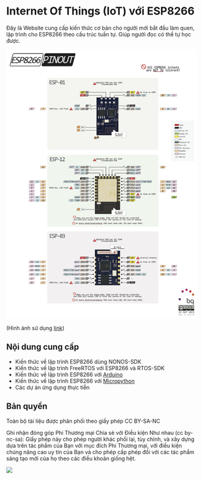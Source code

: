 # Internet Of Things (IoT) với ESP8266

Đây là Website cung cấp kiến thức cơ bản cho người mới bắt đầu làm quen, lập trình cho ESP8266 theo cấu trúc tuần tự. Giúp người đọc có thể tự học được.

![Pinout](./introduction/images/ESP_Pinout_01_big.png)

(Hình ảnh sử dụng [link](http://www.pighixxx.com/test/2015/09/esp8266-pinout))
## Nội dung cung cấp

- Kiến thức về lập trình ESP8266 dùng NONOS-SDK
- Kiến thức về lập trình FreeRTOS với ESP8266 và RTOS-SDK
- Kiến thức về lập trình ESP8266 với [Arduino](https://www.arduino.cc/) 
- Kiến thức về lập trình ESP8266 với [Micropython](https://micropython.org)
- Các dự án ứng dụng thực tiễn


## Bản quyền

Toàn bộ tài liệu được phân phối theo giấy phép CC BY-SA-NC

Ghi nhận đóng góp Phi Thương mại Chia sẻ với Điều kiện Như nhau (cc by-nc-sa):
Giấy phép này cho phép người khác phối lại, tùy chỉnh, và xây dựng dựa trên tác phẩm của Bạn với mục đích Phi Thương mại, với điều kiện chúng nâng cao uy tín của Bạn và cho phép cấp phép đối với các tác phẩm sáng tạo mới của họ theo các điều khoản giống hệt.



![](https://mirrors.creativecommons.org/presskit/buttons/88x31/svg/by-nc-sa.eu.svg)

